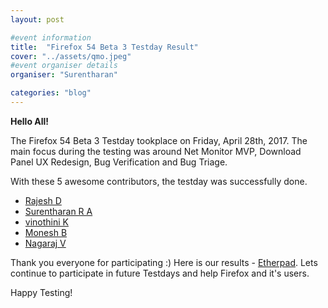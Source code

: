 ```yaml
---
layout: post

#event information
title:  "Firefox 54 Beta 3 Testday Result"
cover: "../assets/qmo.jpeg"
#event organiser details
organiser: "Surentharan"

categories: "blog"
---
```


**Hello All!**

<p>The  Firefox 54 Beta 3 Testday tookplace on Friday, April 28th, 2017. The main focus during the testing was around Net Monitor MVP, Download Panel UX Redesign, Bug Verification and Bug Triage.</p>
<p>With these 5 awesome contributors, the testday was successfully done.</p>

- [Rajesh D](https://twitter.com/rajeshhacker023)
- [Surentharan R A](https://twitter.com/surentharan7)
- [vinothini K](https://twitter.com/vinosri99)
- [Monesh B](https://twitter.com/moneshb7)
- [Nagaraj V](https://twitter.com/nagarajnaidu921)

Thank you everyone for participating :)
Here is our results - [Etherpad](https://public.etherpad-mozilla.org/p/MozillaIN_QA_Firefox_54_Beta_3_Testday). Lets continue to participate in future Testdays and help Firefox and it's users.
<p>Happy Testing!</p>
